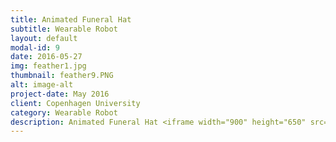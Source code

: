 ```yaml
---
title: Animated Funeral Hat
subtitle: Wearable Robot
layout: default
modal-id: 9
date: 2016-05-27
img: feather1.jpg
thumbnail: feather9.PNG
alt: image-alt
project-date: May 2016
client: Copenhagen University
category: Wearable Robot
description: Animated Funeral Hat <iframe width="900" height="650" src="https://www.youtube.com/embed/V83Chrk1Ps4" frameborder="0" allow="autoplay; encrypted-media" allowfullscreen></iframe>
---
```

